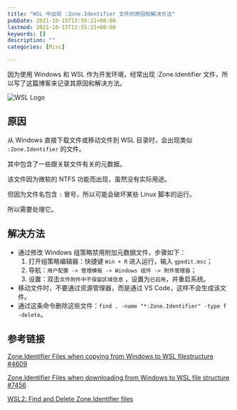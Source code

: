 ```yaml
---
title: "WSL 中出现 :Zone.Identifier 文件的原因和解决方法"
pubDate: 2021-10-15T13:55:21+08:00
lastmod: 2021-10-15T13:55:21+08:00
keywords: []
description: ""
categories: [Misc]

---
```


因为使用 Windows 和 WSL 作为开发环境，经常出现 :Zone.Identifier 文件，所以写了这篇博客来记录其原因和解决方法。

![WSL Logo](/images/reasons-and-solutions-for-the-zone.identifier-file-appearing-in-wsl/wsl-logo.webp "WSL Logo")

## 原因

从 Windows 直接下载文件或移动文件到 WSL 目录时，会出现类似 `:Zone.Identifier` 的文件。

其中包含了一些跟关联文件有关的元数据。

该文件因为微软的 NTFS 功能而出现，虽然没有实际用途。

但因为文件名包含 `:` 冒号，所以可能会破坏某些 Linux 脚本的运行。

所以需要处理它。

## 解决方法

* 通过修改 Windows 组策略禁用附加元数据文件，步骤如下：
    1. 打开组策略编辑器：快捷键 `Win + R` 进入运行，输入 `gpedit.msc`；
    2. 导航：​`​用户配置 -> 管理模板 -> Windows 组件 -> 附件管理器`​​；
    3. 设置：双击`文件附件中不保留区域信息` ，设置为`已启用`，并重启系统。
* 移动文件时，不要通过资源管理器，而是通过 VS Code，这样不会生成该文件。
* 通过这条命令删除这些文件：`find . -name "*:Zone.Identifier" -type f -delete`。

## 参考链接

[Zone.Identifier Files when copying from Windows to WSL filestructure #4609](https://github.com/microsoft/WSL/issues/4609 "Zone.Identifier Files when copying from Windows to WSL filestructure #4609")

[Zone.Identifier Files when downloading from Windows to WSL file structure #7456](https://github.com/microsoft/WSL/issues/7456 "Zone.Identifier Files when downloading from Windows to WSL file structure #7456")

[WSL2: Find and Delete Zone.Identifier files](https://cloudbytes.dev/snippets/wsl2-find-and-delete-zoneidentifier-files "WSL2: Find and Delete Zone.Identifier files")